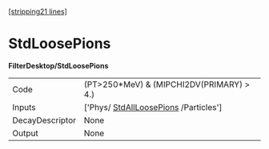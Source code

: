 [[stripping21 lines]](./stripping21-commonparticles)

# StdLoosePions

**FilterDesktop/StdLoosePions**

|                 |                                                                           |
|-----------------|---------------------------------------------------------------------------|
| Code            | (PT\>250\*MeV) & (MIPCHI2DV(PRIMARY) \> 4.)                               |
| Inputs          | ['Phys/ [StdAllLoosePions](./stripping21-stdallloosepions) /Particles'] |
| DecayDescriptor | None                                                                      |
| Output          | None                                                                      |
